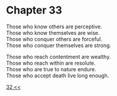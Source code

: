 # Chapter 33

Those who know others are perceptive.  
Those who know themselves are wise.  
Those who conquer others are forceful.  
Those who conquer themselves are strong.

Those who reach contentment are wealthy.  
Those who reach within are resolute.  
Those who are true to nature endure.  
Those who accept death live long enough.

[32 <<](32.md)
